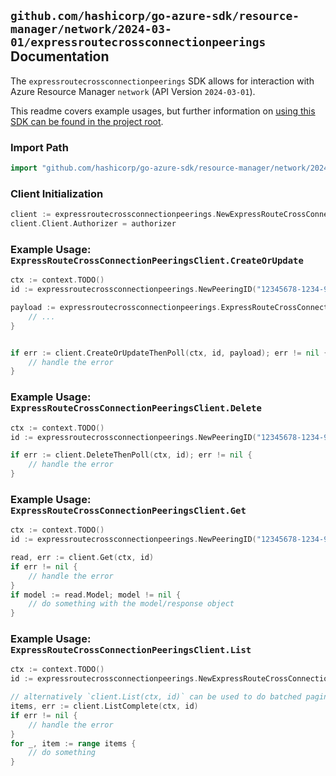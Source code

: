 
## `github.com/hashicorp/go-azure-sdk/resource-manager/network/2024-03-01/expressroutecrossconnectionpeerings` Documentation

The `expressroutecrossconnectionpeerings` SDK allows for interaction with Azure Resource Manager `network` (API Version `2024-03-01`).

This readme covers example usages, but further information on [using this SDK can be found in the project root](https://github.com/hashicorp/go-azure-sdk/tree/main/docs).

### Import Path

```go
import "github.com/hashicorp/go-azure-sdk/resource-manager/network/2024-03-01/expressroutecrossconnectionpeerings"
```


### Client Initialization

```go
client := expressroutecrossconnectionpeerings.NewExpressRouteCrossConnectionPeeringsClientWithBaseURI("https://management.azure.com")
client.Client.Authorizer = authorizer
```


### Example Usage: `ExpressRouteCrossConnectionPeeringsClient.CreateOrUpdate`

```go
ctx := context.TODO()
id := expressroutecrossconnectionpeerings.NewPeeringID("12345678-1234-9876-4563-123456789012", "example-resource-group", "expressRouteCrossConnectionName", "peeringName")

payload := expressroutecrossconnectionpeerings.ExpressRouteCrossConnectionPeering{
	// ...
}


if err := client.CreateOrUpdateThenPoll(ctx, id, payload); err != nil {
	// handle the error
}
```


### Example Usage: `ExpressRouteCrossConnectionPeeringsClient.Delete`

```go
ctx := context.TODO()
id := expressroutecrossconnectionpeerings.NewPeeringID("12345678-1234-9876-4563-123456789012", "example-resource-group", "expressRouteCrossConnectionName", "peeringName")

if err := client.DeleteThenPoll(ctx, id); err != nil {
	// handle the error
}
```


### Example Usage: `ExpressRouteCrossConnectionPeeringsClient.Get`

```go
ctx := context.TODO()
id := expressroutecrossconnectionpeerings.NewPeeringID("12345678-1234-9876-4563-123456789012", "example-resource-group", "expressRouteCrossConnectionName", "peeringName")

read, err := client.Get(ctx, id)
if err != nil {
	// handle the error
}
if model := read.Model; model != nil {
	// do something with the model/response object
}
```


### Example Usage: `ExpressRouteCrossConnectionPeeringsClient.List`

```go
ctx := context.TODO()
id := expressroutecrossconnectionpeerings.NewExpressRouteCrossConnectionID("12345678-1234-9876-4563-123456789012", "example-resource-group", "expressRouteCrossConnectionName")

// alternatively `client.List(ctx, id)` can be used to do batched pagination
items, err := client.ListComplete(ctx, id)
if err != nil {
	// handle the error
}
for _, item := range items {
	// do something
}
```
